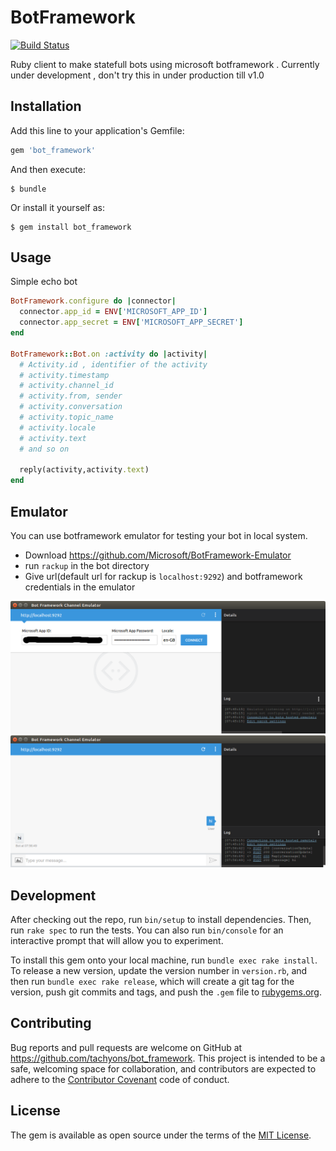 # BotFramework

[![Build Status](https://travis-ci.org/tachyons/botframework-ruby.svg?branch=master)](https://travis-ci.org/tachyons/botframework-ruby)

Ruby client to make statefull bots using microsoft botframework . Currently under development , don't try this in under production till v1.0

## Installation

Add this line to your application's Gemfile:

```ruby
gem 'bot_framework'
```

And then execute:

    $ bundle

Or install it yourself as:

    $ gem install bot_framework

## Usage

Simple echo bot
```ruby
BotFramework.configure do |connector|
  connector.app_id = ENV['MICROSOFT_APP_ID']
  connector.app_secret = ENV['MICROSOFT_APP_SECRET']
end

BotFramework::Bot.on :activity do |activity|
  # Activity.id , identifier of the activity
  # activity.timestamp
  # activity.channel_id
  # activity.from, sender 
  # activity.conversation
  # activity.topic_name
  # activity.locale
  # activity.text
  # and so on

  reply(activity,activity.text)
end

```

## Emulator

You can use botframework emulator for testing your bot in local system.
* Download https://github.com/Microsoft/BotFramework-Emulator
* run `rackup` in the bot directory
* Give url(default url for rackup is `localhost:9292`) and botframework credentials in the emulator

![emulator1](images/emulator1.png)
![emulator2](images/emulator2.png)

## Development

After checking out the repo, run `bin/setup` to install dependencies. Then, run `rake spec` to run the tests. You can also run `bin/console` for an interactive prompt that will allow you to experiment.

To install this gem onto your local machine, run `bundle exec rake install`. To release a new version, update the version number in `version.rb`, and then run `bundle exec rake release`, which will create a git tag for the version, push git commits and tags, and push the `.gem` file to [rubygems.org](https://rubygems.org).

## Contributing

Bug reports and pull requests are welcome on GitHub at https://github.com/tachyons/bot_framework. This project is intended to be a safe, welcoming space for collaboration, and contributors are expected to adhere to the [Contributor Covenant](http://contributor-covenant.org) code of conduct.


## License

The gem is available as open source under the terms of the [MIT License](http://opensource.org/licenses/MIT).

